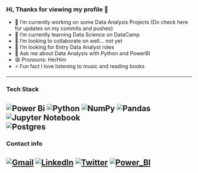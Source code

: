  

### Hi, Thanks for viewing my profile 👋


- 🔭 I’m currently working on some Data Analysis Projects (Do check here for updates on my commits and pushes) 
- 🌱 I’m currently learning Data Science on DataCamp
- 👯 I’m looking to collaborate on well... not yet
- 🤔 I’m looking for Entry Data Analyst roles
- 💬 Ask me about Data Analysis with Python and PowerBI
- 😄 Pronouns: He/Him
- ⚡ Fun fact I love listening to music and reading books
---
 ### Tech Stack
 ![Power Bi](https://img.shields.io/badge/power_bi-F2C811?style=for-the-badge&logo=powerbi&logoColor=black) 
 ![Python](https://img.shields.io/badge/python-3670A0?style=for-the-badge&logo=python&logoColor=ffdd54) 
 ![NumPy](https://img.shields.io/badge/numpy-%23013243.svg?style=for-the-badge&logo=numpy&logoColor=white) 
 ![Pandas](https://img.shields.io/badge/pandas-%23150458.svg?style=for-the-badge&logo=pandas&logoColor=white) 
 ![Jupyter Notebook](https://img.shields.io/badge/jupyter-%23FA0F00.svg?style=for-the-badge&logo=jupyter&logoColor=white) 	
 ![Postgres](https://img.shields.io/badge/postgres-%23316192.svg?style=for-the-badge&logo=postgresql&logoColor=white)
 ---
### Contact info
[![Gmail](https://img.shields.io/badge/Gmail-D14836?style=for-the-badge&logo=gmail&logoColor=white)](mailto:williamspraisepelujesu@gmail.com)
[![LinkedIn](https://img.shields.io/badge/linkedin-%230077B5.svg?style=for-the-badge&logo=linkedin&logoColor=white)](https://www.linkedin.com/in/praise-williams)
[![Twitter](https://img.shields.io/badge/Twitter-1DA1F2?style=for-the-badge&logo=twitter&logoColor=white)](https://twitter.com/_williamspraise)
[![Power_BI](https://img.shields.io/badge/Power_BI_portfolio-F2C811?style=for-the-badge&logo=powerbi&logoColor=black)](https://www.novypro.com/profile_projects/praise-williams)
---
